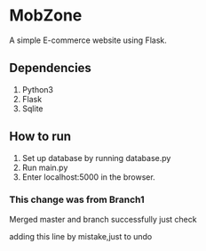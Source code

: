# MobZone 
A simple E-commerce website using Flask.
  
## Dependencies ##
1. Python3
2. Flask
3. Sqlite

## How to run ##
1. Set up database by running database.py
2. Run main.py
3. Enter localhost:5000 in the browser.

### This change was from Branch1 ###
Merged master and branch successfully
just check

adding this line by mistake,just to undo